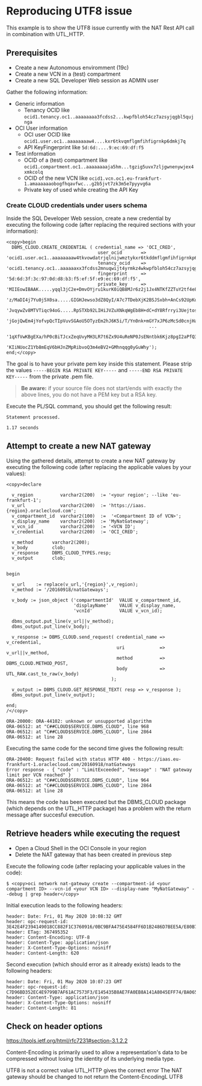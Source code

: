 # Reproducing UTF8 issue #

This example is to show the UTF8 issue currently with the NAT Rest API call in combination with UTL_HTTP.

## Prerequisites ##

- Create a new Autonomous enviromment (19c)
- Create a new VCN in a (test) compartment
- Create a new SQL Developer Web session as ADMIN user

Gather the following information:

- Generic information
	- Tenancy OCID like `ocid1.tenancy.oc1..aaaaaaaa3fcdss2...kwpfbloh54cz7azsyjqgbl5qujnga`
- OCI User information
	- OCI user OCID like `ocid1.user.oc1..aaaaaaaaw4....kxr6tkvqmflgmfihfigrnkp6dmkj7q`
	- API KeyFingerprint like `5d:6d:....9:ec:69:df:f5`
- Test information
	- OCID of a (test) compartment like `ocid1.compartment.oc1..aaaaaaaaja5hm...tgzig5uvx7zljgwnenywjex4xmkcolq`
	- OCID of the new VCN like `ocid1.vcn.oc1.eu-frankfurt-1.amaaaaaaobogfhqavfwc...g2b5jvt7zk3m5e7pyyvg6a` 
	- Private key of used while creating the API Key

### Create CLOUD credentials under users schema ###

Inside the SQL Developer Web session, create a new credential by executing the following code (after replacing the required sections with your information):

````
<copy>begin
  DBMS_CLOUD.CREATE_CREDENTIAL ( credential_name => 'OCI_CRED',
                                  user_ocid       => 'ocid1.user.oc1..aaaaaaaaw4tkvowdatrjqlnijwmztykxr6tkddmflgmfihfigrnkp6dmkj7q',
                                  tenancy_ocid    => 'ocid1.tenancy.oc1..aaaaaaxx3fcdss2mnuqwijt4yrmkz4wkwpfbloh54cz7azsyjqgbl5quaaga',
                                  fingerprint     => '5d:6d:3f:3c:97:0d:d8:b3:f5:ef:5f:e9:ec:69:df:f5',
                                  private_key     => 'MIIEowIBAAK.....yqql3jC2e+DmvOYjru1kurK0iQB8MJr6z2j1Jx4NTKfZZTuY2tf4e8Ai8Yf3VrAk5mU1ehRQa8rirujoDuOECyzZqBCXaP.....Ltu9KPRvdq3X/'||
                                                     'z/MaDI4j7Yu0j5X0sa.....GIGHJewso3dZ8QyI/A7c7TDebXjK2BSJSxbh+AnCs92UpKu6GJpo9SSeM3n0sIg5iQ.....YWTCqE4KPr9aWSUD7kej9teoTRYEmUpPtD'||
                                                     'JvqywZv8MTVTiqc94oG.....RpSTXb92LIHiJVZuXNkqWgEb8H+dC+dY8Rfrryi3Uejtosjo9bA+BjBdIRm6Y56ojNEGdacbXOdvfwIDAQABAoIBADEtrag4C+ANmBAY'||
                                                     'jGojQwEm4jYofvpQcTIpVuvSGAoU5OTyzEm2hJ6K5i/T/Yn0nk+mGY7xJP6zMcSd0cnjHaSUkpB8zjDynidFdpiCgnJHs8eqj5PHeve2+jLnZr489i6yC1W5mp66++g2'||
                                                     ...
                                                     '1qXfVwKBgEXa/hP0cBiTJcxZeqUvyMH3LR7t6Zx9U4uReNP0JsENntbk6Kjz8pgI2aPfQ39V2eZzBCO8S6lJbdtGV6HNCLTNMNtFfjilq8EVu5RcoQXhZGOiasz8opVD'||
                                                     'KIiNUocZ1Yb8mEqV6bHJnZMpRibvoQ3m4eBV2+GMhnqqg0yGuWhy');
end;</copy>
````

The goal is to have your private pem key inside this statement. Please strip the values `-----BEGIN RSA PRIVATE KEY-----` and 
`-----END RSA PRIVATE KEY-----` from the private .pem file. 

> **Be aware:** if your source file does not start/ends with exactly the above lines, you do not have a PEM key but a RSA key.

Execute the PL/SQL command, you should get the following result:

    Statement processed.
    
    1.17 seconds

## Attempt to create a new NAT gateway ##

Using the gathered details, attempt to create a new NAT gateway by executing the following code (after replacing the applicable values by your values):

````
<copy>declare

  v_region          varchar2(200)  := '<your region'; --like 'eu-frankfurt-1';
  v_url             varchar2(200)  := 'https://iaas.{region}.oraclecloud.com';
  v_compartment_id  varchar2(100)  :=  '<Compartment ID of VCN>';
  v_display_name    varchar2(200)  := 'MyNatGateway';
  v_vcn_id          varchar2(200)  := '<VCN ID';
  v_credential      varchar2(200)  := 'OCI_CRED';

  v_method       varchar2(200);
  v_body         clob;
  v_response     DBMS_CLOUD_TYPES.resp;
  v_output       clob;


begin

  v_url    := replace(v_url,'{region}',v_region);
  v_method := '/20160918/natGateways';

  v_body := json_object ('compartmentId'  VALUE v_compartment_id,
                         'displayName'    VALUE v_display_name,
                         'vcnId'          VALUE v_vcn_id);
                            
  dbms_output.put_line(v_url||v_method);
  dbms_output.put_line(v_body);

  v_response := DBMS_CLOUD.send_request( credential_name => v_credential,
                                         uri             => v_url||v_method,
                                         method          => DBMS_CLOUD.METHOD_POST,
                                         body            => UTL_RAW.cast_to_raw(v_body)
                                       );

  v_output := DBMS_CLOUD.GET_RESPONSE_TEXT( resp => v_response );
  dbms_output.put_line(v_output);
                                         
end;
/</copy>

ORA-20000: ORA-44102: unknown or unsupported algorithm 
ORA-06512: at "C##CLOUD$SERVICE.DBMS_CLOUD", line 968 
ORA-06512: at "C##CLOUD$SERVICE.DBMS_CLOUD", line 2864 
ORA-06512: at line 28
````

Executing the same code for the second time gives the following result:

````
ORA-20400: Request failed with status HTTP 400 - https://iaas.eu-frankfurt-1.oraclecloud.com/20160918/natGateways 
Error response - { "code" : "LimitExceeded", "message" : "NAT gateway limit per VCN reached" }
ORA-06512: at "C##CLOUD$SERVICE.DBMS_CLOUD", line 964 
ORA-06512: at "C##CLOUD$SERVICE.DBMS_CLOUD", line 2864 
ORA-06512: at line 28
````

This means the code has been executed but the DBMS_CLOUD package (which depends on the UTL_HTTP package) has a problem with the return message after succesful execution.

## Retrieve headers while executing the request ##

- Open a Cloud Shell in the OCI Console in your region
- Delete the NAT gateway that has been created in previous step

Execute the following code (after replacing your applicable values in the code):

````
$ <copy>oci network nat-gateway create --compartment-id <your compartment ID> --vcn-id <your VCN ID> --display-name "MyNatGateway" --debug | grep header</copy>
````

Initial execution leads to the following headers:

````
header: Date: Fri, 01 May 2020 10:08:32 GMT
header: opc-request-id: 3E42E4F2394149018CC882F1C3760916/0BC9BFA475E4584FF6D1B2486D7BEE5A/E80B76B1AEB7BC635A7679C1198DB282
header: ETag: 367495352
header: Content-Encoding: UTF-8
header: Content-Type: application/json
header: X-Content-Type-Options: nosniff
header: Content-Length: 620
````

Second execution (which should error as it already exists) leads to the following headers:

````
header: Date: Fri, 01 May 2020 10:07:23 GMT
header: opc-request-id: C7D96BD352EC4E9799B7AF61AC7573F3/E145435B8AE7FA0EB8A141A8045EFF74/BA065C38C544642E38AEA17B44ADF4F5
header: Content-Type: application/json
header: X-Content-Type-Options: nosniff
header: Content-Length: 81
````

## Check on header options ##

https://tools.ietf.org/html/rfc7231#section-3.1.2.2

Content-Encoding is primarily used to allow a representation's data to be compressed without losing the identity of its underlying media type.

UTF8 is not a correct value
UTL_HTTP gives the correct error
The NAT gateway should be changed to not return the Content-EncodingL UTF8
